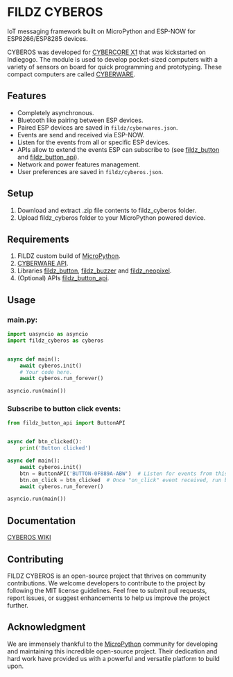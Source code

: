 # FILDZ CYBEROS

IoT messaging framework built on MicroPython and ESP-NOW for ESP8266/ESP8285 devices.

CYBEROS was developed for [CYBERCORE X1](https://www.indiegogo.com/projects/cybercore-x1-a-tiny-wi-fi-module#/) that was kickstarted on Indiegogo. The module is used to develop pocket-sized computers with a variety of sensors on board for quick programming and prototyping. These compact computers are called [CYBERWARE](https://www.indiegogo.com/projects/cyberware-next-gen-wireless-prototyping-platform/coming_soon).

## Features

* Completely asynchronous.
* Bluetooth like pairing between ESP devices.
* Paired ESP devices are saved in `fildz/cyberwares.json`.
* Events are send and received via ESP-NOW.
* Listen for the events from all or specific ESP devices.
* APIs allow to extend the events ESP can subscribe to (see [fildz_button](https://github.com/fildz-official/FILDZ_CYBEROS_Button) and [fildz_button_api](https://github.com/fildz-official/FILDZ_CYBEROS_Button_API)).
* Network and power features management.
* User preferences are saved in `fildz/cyberos.json`.

## Setup

1. Download and extract .zip file contents to fildz_cyberos folder.
2. Upload fildz_cyberos folder to your MicroPython powered device.

## Requirements

1. FILDZ custom build of [MicroPython](https://github.com/fildz-official/micropython/tree/cyberware).
2. [CYBERWARE API](https://github.com/fildz-official/FILDZ_CYBERWARE).
3. Libraries [fildz_button](https://github.com/fildz-official/FILDZ_CYBEROS_Button), [fildz_buzzer](https://github.com/fildz-official/FILDZ_CYBEROS_Buzzer) and [fildz_neopixel](https://github.com/fildz-official/FILDZ_CYBEROS_NeoPixel).
4. (Optional) APIs [fildz_button_api](https://github.com/fildz-official/FILDZ_CYBEROS_Button_API).

## Usage

### main.py:

```Python
import uasyncio as asyncio
import fildz_cyberos as cyberos


async def main():
    await cyberos.init()
    # Your code here.
    await cyberos.run_forever()

asyncio.run(main())
```

### Subscribe to button click events:

```Python
from fildz_button_api import ButtonAPI


async def btn_clicked():
    print('Button clicked')

async def main():
    await cyberos.init()
    btn = ButtonAPI('BUTTON-0F889A-ABW')  # Listen for events from this cyberware. 
    btn.on_click = btn_clicked  # Once "on_click" event received, run btn_clicked() coroutine.
    await cyberos.run_forever()

asyncio.run(main())
```

## Documentation

[CYBEROS WIKI](https://github.com/fildz-official/FILDZ_CYBEROS/wiki)

## Contributing

FILDZ CYBEROS is an open-source project that thrives on community contributions. We welcome developers to contribute to the project by following the MIT license guidelines. Feel free to submit pull requests, report issues, or suggest enhancements to help us improve the project further.

## Acknowledgment 

We are immensely thankful to the [MicroPython](https://github.com/micropython/micropython) community for developing and maintaining this incredible open-source project. Their dedication and hard work have provided us with a powerful and versatile platform to build upon.
